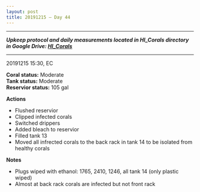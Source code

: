 ```yaml
---
layout: post
title: 20191215 – Day 44
---
```


---
***Upkeep protocol and daily measurements located in HI_Corals directory in Google Drive: [HI_Corals](https://drive.google.com/drive/u/1/folders/1Dxil5Lj1ynvuIuGDWx9_AyqkdplIcCZQ)***

---
20191215 15:30, EC
 
**Coral status:** Moderate  
**Tank status:** Moderate  
**Reservior status:** 105 gal

**Actions**  
- Flushed reservior
- Clipped infected corals
- Switched drippers
- Added bleach to reservior
- Filled tank 13
- Moved all infrected corals to the back rack in tank 14 to be isolated from healthy corals

**Notes**  
- Plugs wiped with ethanol: 1765, 2410, 1246, all tank 14 (only plastic wiped)
- Almost at back rack corals are infected but not front rack